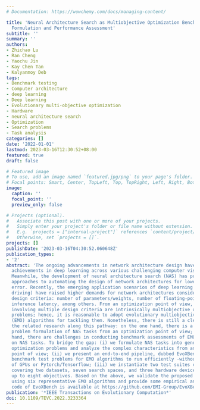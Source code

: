 ```yaml
---
# Documentation: https://wowchemy.com/docs/managing-content/

title: 'Neural Architecture Search as Multiobjective Optimization Benchmarks: Problem
  Formulation and Performance Assessment'
subtitle: ''
summary: ''
authors:
- Zhichao Lu
- Ran Cheng
- Yaochu Jin
- Kay Chen Tan
- Kalyanmoy Deb
tags:
- Benchmark testing
- Computer architecture
- deep learning
- Deep learning
- Evolutionary multi-objective optimization
- Hardware
- neural architecture search
- Optimization
- Search problems
- Task analysis
categories: []
date: '2022-01-01'
lastmod: 2023-03-16T12:30:52+08:00
featured: true
draft: false

# Featured image
# To use, add an image named `featured.jpg/png` to your page's folder.
# Focal points: Smart, Center, TopLeft, Top, TopRight, Left, Right, BottomLeft, Bottom, BottomRight.
image:
  caption: ''
  focal_point: ''
  preview_only: false

# Projects (optional).
#   Associate this post with one or more of your projects.
#   Simply enter your project's folder or file name without extension.
#   E.g. `projects = ["internal-project"]` references `content/project/deep-learning/index.md`.
#   Otherwise, set `projects = []`.
projects: []
publishDate: '2023-03-16T04:30:52.060648Z'
publication_types:
- '2'
abstract: 'The ongoing advancements in network architecture design have led to remarkable
  achievements in deep learning across various challenging computer vision tasks.
  Meanwhile, the development of neural architecture search (NAS) has provided promising
  approaches to automating the design of network architectures for lower prediction
  error. Recently, the emerging application scenarios of deep learning (e.g., autonomous
  driving) have raised higher demands for network architectures considering multiple
  design criteria: number of parameters/weights, number of floating-point operations,
  inference latency, among others. From an optimization point of view, the NAS tasks
  involving multiple design criteria are intrinsically multiobjective optimization
  problems; hence, it is reasonable to adopt evolutionary multiobjective optimization
  (EMO) algorithms for tackling them. Nonetheless, there is still a clear gap confining
  the related research along this pathway: on the one hand, there is a lack of a general
  problem formulation of NAS tasks from an optimization point of view; on the other
  hand, there are challenges in conducting benchmark assessments of EMO algorithms
  on NAS tasks. To bridge the gap: (i) we formulate NAS tasks into general multi-objective
  optimization problems and analyze the complex characteristics from an optimization
  point of view; (ii) we present an end-to-end pipeline, dubbed EvoXBench, to generate
  benchmark test problems for EMO algorithms to run efficiently -without the requirement
  of GPUs or Pytorch/Tensorflow; (iii) we instantiate two test suites comprehensively
  covering two datasets, seven search spaces, and three hardware devices, involving
  up to eight objectives. Based on the above, we validate the proposed test suites
  using six representative EMO algorithms and provide some empirical analyses. The
  code of EvoXBench is available at https://github.com/EMI-Group/EvoXBench.'
publication: '*IEEE Transactions on Evolutionary Computation*'
doi: 10.1109/TEVC.2022.3233364
---
```

